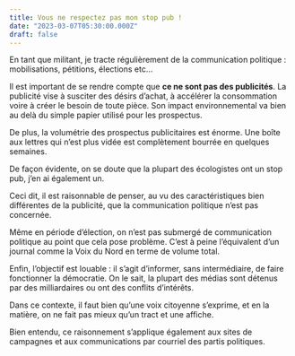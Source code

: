 ```yaml
---
title: Vous ne respectez pas mon stop pub !
date: "2023-03-07T05:30:00.000Z"
draft: false
---
```


En tant que militant, je tracte régulièrement de la communication politique : mobilisations, pétitions, élections etc…

Il est important de se rendre compte que **ce ne sont pas des publicités**. La publicité vise à susciter des désirs d’achat, à accélérer la consommation voire à créer le besoin de toute pièce. Son impact environnemental va bien au delà du simple papier utilisé pour les prospectus.

De plus, la volumétrie des prospectus publicitaires est énorme. Une boîte aux lettres qui n’est plus vidée est complètement bourrée en quelques semaines.

De façon évidente, on se doute que la plupart des écologistes ont un stop pub, j’en ai également un.

Ceci dit, il est raisonnable de penser, au vu des caractéristiques bien différentes de la publicité, que la communication politique n’est pas concernée.

Même en période d’élection, on n’est pas submergé de communication politique au point que cela pose problème. C’est à peine l’équivalent d’un journal comme la Voix du Nord en terme de volume total.

Enfin, l’objectif est louable : il s’agit d’informer, sans intermédiaire, de faire fonctionner la démocratie. On le sait, la plupart des médias sont détenus par des milliardaires ou ont des conflits d’intérêts.

Dans ce contexte, il faut bien qu’une voix citoyenne s’exprime, et en la matière, on ne fait pas mieux qu’un tract et une affiche.

Bien entendu, ce raisonnement s’applique également aux sites de campagnes et aux communications par courriel des partis politiques.
